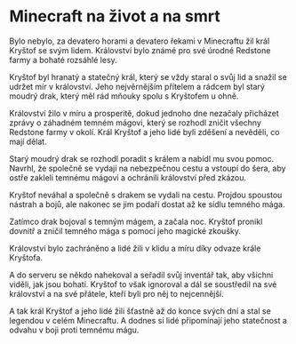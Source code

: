 # Minecraft na život a na smrt

Bylo nebylo, za devatero horami a devatero řekami v Minecraftu žil král Kryštof se svým lidem. Království bylo známé pro své úrodné Redstone farmy a bohaté rozsáhlé lesy.

Kryštof byl hranatý a statečný král, který se vždy staral o svůj lid a snažil se udržet mír v království. Jeho nejvěrnějším přítelem a rádcem byl starý moudrý drak, který měl rád mňouky spolu s Kryštofem u ohně.

Království žilo v míru a prosperitě, dokud jednoho dne nezačaly přicházet zprávy o záhadném temném mágovi, který se rozhodl zničit všechny Redstone farmy v okolí. Král Kryštof a jeho lidé byli zděšení a nevěděli, co mají dělat.

Starý moudrý drak se rozhodl poradit s králem a nabídl mu svou pomoc. Navrhl, že společně se vydají na nebezpečnou cestu a vstoupí do šera, aby ostře zakleli temnému mágovi a ochránili království před zkázou.

Kryštof neváhal a společně s drakem se vydali na cestu. Projdou spoustou nástrah a bojů, ale nakonec se jim podaří dostat až ke sídlu temného mága. 

Zatímco drak bojoval s temným mágem, a začala noc. Kryštof pronikl dovnitř a zničil temného mága s pomocí jeho magické zkoušky.

Království bylo zachráněno a lidé žili v klidu a míru díky odvaze krále Kryštofa.

A do serveru se někdo nahekoval a seřadil svůj inventář tak, aby všichni viděli, jak jsou bohatí. Kryštof to však ignoroval a dál se soustředil na své království a na své přátele, kteří byli pro něj to nejcennější.

A tak král Kryštof a jeho lidé žili šťastně až do konce svých dní a stal se legendou v celém Minecraftu. A dodnes si lidé připomínají jeho statečnost a odvahu v boji proti temnému mágu.